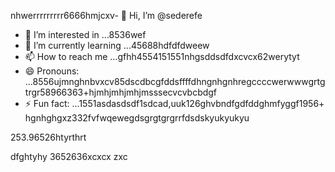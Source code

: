 nhwerrrrrrrrr6666hmjcxv- 👋 Hi, I’m @sederefe
- 👀 I’m interested in ...8536wef
- 🌱 I’m currently learning ...45688hdfdfdweew
- 📫 How to reach me ...gfhh4554151551nhgsddsdfdxcvcx62werytyt
- 😄 Pronouns: ...8556ujmnghnbvxcv85dscdbcgfddsffffdhngnhgnhregccccwerwwwgrtgtrgr58966363+hjmhjmhjmhjmsssecvcvbcbdgf
- ⚡ Fun fact: ...1551asdasdsdf1sdcad,uuk126ghvbndfgdfddghmfyggf1956+
hgnhghgxz332fvfwqewegdsgrgtgrgrrfdsdskyukyukyu
<!---sdf456996cvxgfbfffsdfsdchgnghghccdewfewffewsdfsfdsdfsdfsdsdsdgfdfdfd66ur GitsdffdHub pgreddfdf
ofvbbvile.vbvbvbnvb
You can click the Preview link to take a look fsdat your fsd45.525xcvcxdasdsadfgdfxcvyuthj
--->253.96526htyrthrt
dfghtyhy
3652636xcxcx
zxc
